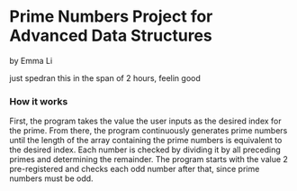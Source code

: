 # Prime Numbers Project for Advanced Data Structures
by Emma Li

just spedran this in the span of 2 hours, feelin good

### How it works
First, the program takes the value the user inputs as the desired index for the prime. From there, the program continuously generates
prime numbers until the length of the array containing the prime numbers is equivalent to the desired index. Each number is checked
by dividing it by all preceding primes and determining the remainder. The program starts with the value 2 pre-registered and checks each odd number
after that, since prime numbers must be odd.

